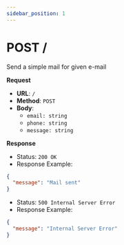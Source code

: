 ```yaml
---
sidebar_position: 1
---
```


# POST /

Send a simple mail for given e-mail

**Request**

- **URL**: `/`
- **Method**: `POST`
- **Body**:
  - `email: string`
  - `phone: string`
  - `message: string`

**Response**

- Status: `200 OK`
- Response Example:

```json
{
  "message": "Mail sent"
}
```

- Status: `500 Internal Server Error`
- Response Example:

```json
{
  "message": "Internal Server Error"
}
```
